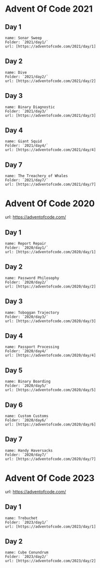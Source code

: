 # Advent Of Code 2021

## Day 1

    name: Sonar Sweep
    Folder: `2021/day1/`
    url: [https://adventofcode.com/2021/day/1]

## Day 2

    name: Dive
    Folder: `2021/day2/`
    url: [https://adventofcode.com/2021/day/2]

## Day 3

    name: Binary Diagnostic
    Folder: `2021/day3/`
    url: [https://adventofcode.com/2021/day/3]

## Day 4

    name: Giant Squid
    Folder: `2021/day4/`
    url: [https://adventofcode.com/2021/day/4]

## Day 7

    name: The Treachery of Whales
    Folder: `2021/day7/`
    url: [https://adventofcode.com/2021/day/7]

# Advent Of Code 2020

url: https://adventofcode.com/

## Day 1

    name: Report Repair
    Folder: `2020/day1/`
    url: [https://adventofcode.com/2020/day/1]

## Day 2

    name: Password Philosophy
    Folder: `2020/day2/`
    url: [https://adventofcode.com/2020/day/2]

## Day 3

    name: Toboggan Trajectory
    Folder: `2020/day3/`
    url: [https://adventofcode.com/2020/day/3]

## Day 4

    name: Passport Processing
    Folder: `2020/day4/`
    url: [https://adventofcode.com/2020/day/4]

## Day 5

    name: Binary Boarding
    Folder: `2020/day5/`
    url: [https://adventofcode.com/2020/day/5]

## Day 6

    name: Custom Customs
    Folder: `2020/day6/`
    url: [https://adventofcode.com/2020/day/6]

## Day 7

    name: Handy Haversacks
    Folder: `2020/day7/`
    url: [https://adventofcode.com/2020/day/7]

# Advent Of Code 2023

url: https://adventofcode.com/

## Day 1

    name: Trebuchet
    Folder: `2023/day1/`
    url: [https://adventofcode.com/2023/day/1]

## Day 2

    name: Cube Conundrum
    Folder: `2023/day2/`
    url: [https://adventofcode.com/2023/day/2]
